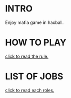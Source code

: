 # INTRO
Enjoy mafia game in haxball.

# HOW TO PLAY
[click to read the rule.](https://github.com/HonestSquare/mgb/wiki/HOW-TO-PLAY)

# LIST OF JOBS
[click to read each roles.](https://github.com/HonestSquare/mgb/wiki/LIST-OF-JOBS)
